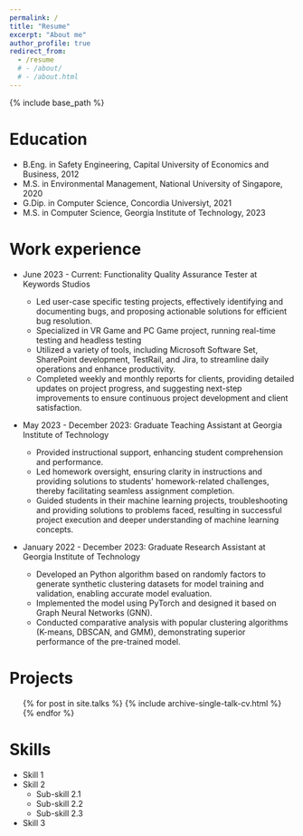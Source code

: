 ```yaml
---
permalink: /
title: "Resume"
excerpt: "About me"
author_profile: true
redirect_from: 
  - /resume
  # - /about/
  # - /about.html
---
```


{% include base_path %}

Education
======
* B.Eng. in Safety Engineering, Capital University of Economics and Business, 2012
* M.S. in Environmental Management, National University of Singapore, 2020
* G.Dip. in Computer Science, Concordia Universiyt, 2021
* M.S. in Computer Science, Georgia Institute of Technology, 2023

Work experience
======
* June 2023 - Current: Functionality Quality Assurance Tester at Keywords Studios
  * Led user-case specific testing projects, effectively identifying and documenting bugs, and proposing actionable solutions for efficient bug resolution.
  * Specialized in VR Game and PC Game project, running real-time testing and headless testing 
  * Utilized a variety of tools, including Microsoft Software Set, SharePoint development, TestRail, and Jira, to streamline daily operations and enhance productivity.
  * Completed weekly and monthly reports for clients, providing detailed updates on project progress, and suggesting next-step improvements to ensure continuous project development and client satisfaction.

* May 2023 - December 2023: Graduate Teaching Assistant at Georgia Institute of Technology
  * Provided instructional support, enhancing student comprehension and performance.
  * Led homework oversight, ensuring clarity in instructions and providing solutions to students' homework-related challenges, thereby facilitating seamless assignment completion.
  * Guided students in their machine learning projects, troubleshooting and providing solutions to problems faced, resulting in successful project execution and deeper understanding of machine learning concepts.

* January 2022 - December 2023: Graduate Research Assistant  at Georgia Institute of Technology
  * Developed an Python algorithm based on randomly factors to generate synthetic clustering datasets for model training and validation, enabling accurate model evaluation.
  * Implemented the model using PyTorch and designed it based on Graph Neural Networks (GNN).
  * Conducted comparative analysis with popular clustering algorithms (K-means, DBSCAN, and GMM), demonstrating superior performance of the pre-trained model.

Projects
======
  <ul>{% for post in site.talks %}
    {% include archive-single-talk-cv.html %}
  {% endfor %}</ul>

Skills
======
* Skill 1
* Skill 2
  * Sub-skill 2.1
  * Sub-skill 2.2
  * Sub-skill 2.3
* Skill 3

<!-- Publications
======
  <ul>{% for post in site.publications %}
    {% include archive-single-cv.html %}
  {% endfor %}</ul>

  
Teaching
======
  <ul>{% for post in site.teaching %}
    {% include archive-single-cv.html %}
  {% endfor %}</ul>
  
Service and leadership
======
* Currently signed in to 43 different slack teams -->
